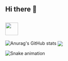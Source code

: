 ## Hi there 👋
##  <a hrf="https://www.instagram.com/_larapedroso/"> <img src="https://img.icons8.com/windows/452/instagram-new.png" height="40" width="40"><a/>
![Anurag's GitHub stats](https://github-readme-stats.vercel.app/api?username=anuraghazra&show_icons=true&theme=midnight-purple)
<img align="center" src="https://github-readme-stats.anuraghazra1.vercel.app/api/top-langs/?username=LaraPedroso&layout=compact&theme=midnight-purple" />

  ![Snake animation](https://github.com/rafaballerini/LaraPedroso/blob/output/github-contribution-grid-snake.svg)

